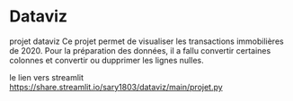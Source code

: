 # Dataviz
projet dataviz
Ce projet permet de visualiser les transactions immobilières de 2020.
Pour la préparation des données, il a fallu convertir certaines colonnes et convertir ou dupprimer les lignes nulles.

le lien vers streamlit https://share.streamlit.io/sary1803/dataviz/main/projet.py
